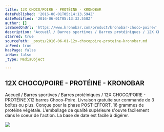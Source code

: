 ```yaml
---
title: 12X CHOCO/POIRE - PROTÉINE - KRONOBAR
datePublished: '2016-06-01T05:14:13.594Z'
dateModified: '2016-06-01T05:13:32.550Z'
author: []
isBasedOnUrl: 'https://www.kronobar.com/product/kronobar-choco-poire/'
description: "Accueil / Barres sportives / Barres protéiniques / 12X CHOCO/POIRE - PROTÉINE X12 barres Choco-Poire. Livraison gratuite sur commande de 3 boîtes ou plus. Conçue pour la phase POST-EFFORT. 16 grammes de protéine végétale. L'emballage de qualité supérieure s'ouvre facilement dans le coeur de l'action. La base de date est facile à digérer."
starred: true
sourcePath: _posts/2016-06-01-12x-chocopoire-proteine-kronobar.md
inFeed: true
hasPage: false
inNav: false
_type: MediaObject

---
```

<article style=""><h1>12X CHOCO/POIRE - PROTÉINE - KRONOBAR</h1><p>Accueil / Barres sportives / Barres protéiniques / 12X CHOCO/POIRE - PROTÉINE X12 barres Choco-Poire. Livraison gratuite sur commande de 3 boîtes ou plus. Conçue pour la phase POST-EFFORT. 16 grammes de protéine végétale. L'emballage de qualité supérieure s'ouvre facilement dans le coeur de l'action. La base de date est facile à digérer.</p><img src="https://www.kronobar.com/wp-content/uploads/2015/04/can-vn-chocopoire-canada-50.gif" /></article>